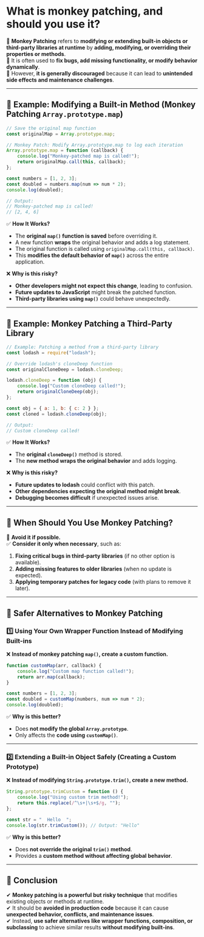 # What is monkey patching, and should you use it?

📌 **Monkey Patching** refers to **modifying or extending built-in objects or third-party libraries at runtime** by **adding, modifying, or overriding their properties or methods**.  
📌 It is often used to **fix bugs, add missing functionality, or modify behavior dynamically**.  
📌 However, **it is generally discouraged** because it can lead to **unintended side effects and maintenance challenges**.  

---

## **🔹 Example: Modifying a Built-in Method (Monkey Patching `Array.prototype.map`)**  
```javascript
// Save the original map function
const originalMap = Array.prototype.map;

// Monkey Patch: Modify Array.prototype.map to log each iteration
Array.prototype.map = function (callback) {
    console.log("Monkey-patched map is called!");
    return originalMap.call(this, callback);
};

const numbers = [1, 2, 3];
const doubled = numbers.map(num => num * 2);
console.log(doubled); 

// Output:
// Monkey-patched map is called!
// [2, 4, 6]
```
✅ **How It Works?**  
- The **original `map()` function is saved** before overriding it.  
- A new function **wraps** the original behavior and adds a log statement.  
- The original function is called using `originalMap.call(this, callback)`.  
- This **modifies the default behavior of `map()`** across the entire application.  

❌ **Why is this risky?**  
- **Other developers might not expect this change**, leading to confusion.  
- **Future updates to JavaScript** might break the patched function.  
- **Third-party libraries using `map()`** could behave unexpectedly.  

---

## **🔹 Example: Monkey Patching a Third-Party Library**  
```javascript
// Example: Patching a method from a third-party library
const lodash = require("lodash");

// Override lodash's cloneDeep function
const originalCloneDeep = lodash.cloneDeep;

lodash.cloneDeep = function (obj) {
    console.log("Custom cloneDeep called!");
    return originalCloneDeep(obj);
};

const obj = { a: 1, b: { c: 2 } };
const cloned = lodash.cloneDeep(obj);

// Output:
// Custom cloneDeep called!
```
✅ **How It Works?**  
- The **original `cloneDeep()`** method is stored.  
- The **new method wraps the original behavior** and adds logging.  

❌ **Why is this risky?**  
- **Future updates to lodash** could conflict with this patch.  
- **Other dependencies expecting the original method might break**.  
- **Debugging becomes difficult** if unexpected issues arise.  

---

## **🔹 When Should You Use Monkey Patching?**
🔴 **Avoid it if possible.**  
✅ **Consider it only when necessary**, such as:  
1. **Fixing critical bugs in third-party libraries** (if no other option is available).  
2. **Adding missing features to older libraries** (when no update is expected).  
3. **Applying temporary patches for legacy code** (with plans to remove it later).  

---

## **🔹 Safer Alternatives to Monkey Patching**
### **1️⃣ Using Your Own Wrapper Function Instead of Modifying Built-ins**  
❌ **Instead of monkey patching `map()`, create a custom function.**  
```javascript
function customMap(arr, callback) {
    console.log("Custom map function called!");
    return arr.map(callback);
}

const numbers = [1, 2, 3];
const doubled = customMap(numbers, num => num * 2);
console.log(doubled);
```
✅ **Why is this better?**  
- Does **not modify the global `Array.prototype`**.  
- Only affects the **code using `customMap()`**.  

---

### **2️⃣ Extending a Built-in Object Safely (Creating a Custom Prototype)**
❌ **Instead of modifying `String.prototype.trim()`, create a new method.**  
```javascript
String.prototype.trimCustom = function () {
    console.log("Using custom trim method!");
    return this.replace(/^\s+|\s+$/g, "");
};

const str = "  Hello  ";
console.log(str.trimCustom()); // Output: "Hello"
```
✅ **Why is this better?**  
- Does **not override the original `trim()` method**.  
- Provides a **custom method without affecting global behavior**.  

---

## **🔹 Conclusion**
✔ **Monkey patching is a powerful but risky technique** that modifies existing objects or methods at runtime.  
✔ It should be **avoided in production code** because it can cause **unexpected behavior, conflicts, and maintenance issues**.  
✔ Instead, **use safer alternatives like wrapper functions, composition, or subclassing** to achieve similar results **without modifying built-ins**.  
